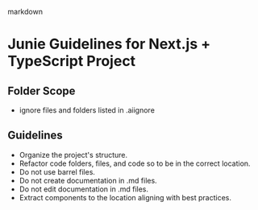 markdown

# Junie Guidelines for Next.js + TypeScript Project

## Folder Scope

- ignore files and folders listed in .aiignore

## Guidelines

- Organize the project's structure.
- Refactor code folders, files, and code so to be in the correct location.
- Do not use barrel files.
- Do not create documentation in .md files.
- Do not edit documentation in .md files.
- Extract components to the location aligning with best practices.
